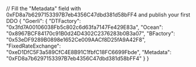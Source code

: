 // Fill the "Metadata" field with 0xFD8a7b6297153397B7eb4356C47dbd381d58bFF4 and publish your first DDO
{
    "Goerli": {
    "DTFactory": "0x3fd7A00106038Fb5c802c6d63fa7147Fe429E83a",
    "Ocean": "0x8967BCF84170c91B0d24D4302C2376283b0B3a07",
    "BFactory": "0x53eDF9289B0898e1652Ce009AACf8D25fA9A42F8",
    "FixedRateExchange": "0xeD1DfC5F3a589CfC4E8B91C1fbfC18FC6699Fbde",
    "Metadata": "0xFD8a7b6297153397B7eb4356C47dbd381d58bFF4"
  }
}
